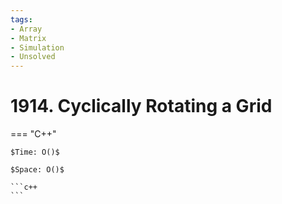 ```yaml
---
tags:
- Array
- Matrix
- Simulation
- Unsolved
---
```



# 1914. Cyclically Rotating a Grid

=== "C++"

    $Time: O()$

    $Space: O()$

    ```c++
    ```